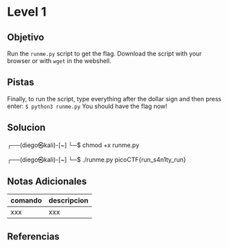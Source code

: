 # Level 1
## Objetivo
Run the `runme.py` script to get the flag. Download the script with your browser or with `wget` in the webshell.
## Pistas
Finally, to run the script, type everything after the dollar sign and then press enter: `$ python3 runme.py` You should have the flag now!
## Solucion
┌──(diego㉿kali)-[~]
└─$ chmod +x runme.py 

┌──(diego㉿kali)-[~]
└─$ ./runme.py 
picoCTF{run_s4n1ty_run}

## Notas Adicionales
|comando|descripcion|
|-------|-----------|
|xxx|xxx|
## Referencias